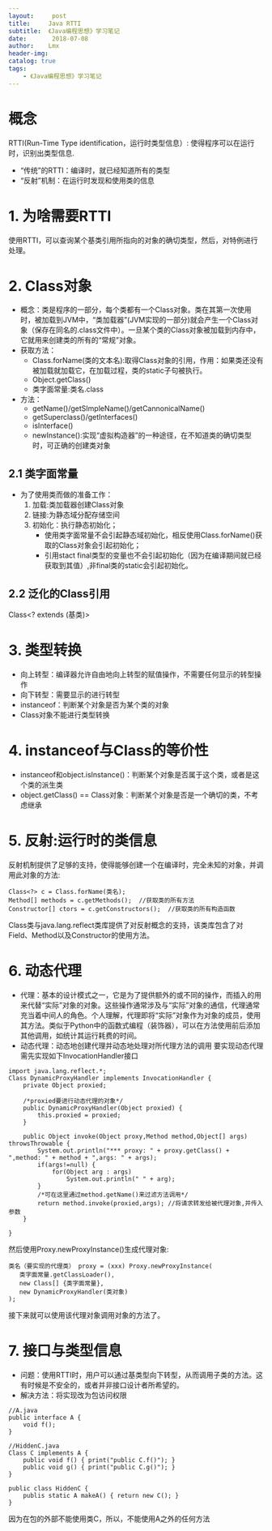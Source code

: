 ```yaml
---
layout:     post
title:     Java RTTI 
subtitle:  《Java编程思想》学习笔记 
date:       2018-07-08
author:    Lmx 
header-img: 
catalog: true
tags: 
    - 《Java编程思想》学习笔记 
---
```


# 概念
RTTI(Run-Time Type identification，运行时类型信息）: 使得程序可以在运行时，识别出类型信息.
- “传统”的RTTI：编译时，就已经知道所有的类型
- “反射”机制：在运行时发现和使用类的信息

# 1. 为啥需要RTTI
使用RTTI，可以查询某个基类引用所指向的对象的确切类型，然后，对特例进行处理。

# 2. Class对象
- 概念：类是程序的一部分，每个类都有一个Class对象。类在其第一次使用时，被加载到JVM中，“类加载器”(JVM实现的一部分)就会产生一个Class对象（保存在同名的.class文件中）。一旦某个类的Class对象被加载到内存中，它就用来创建类的所有的“常规”对象。
- 获取方法：
    - Class.forName(类的文本名):取得Class对象的引用，作用：如果类还没有被加载就加载它，在加载过程，类的static子句被执行。
    - Object.getClass()
    - 类字面常量:类名.class
- 方法：
    - getName()/getSImpleName()/getCannonicalName()
    - getSuperclass()/getInterfaces()
    - isInterface() 
    - newInstance():实现“虚拟构造器”的一种途径，在不知道类的确切类型时，可正确的创建类对象
## 2.1 类字面常量 
- 为了使用类而做的准备工作：
    1. 加载:类加载器创建Class对象
    2. 链接:为静态域分配存储空间
    3. 初始化：执行静态初始化；
        - 使用类字面常量不会引起静态域初始化，相反使用Class.forName()获取的Class对象会引起初始化；
        - 引用stact final类型的变量也不会引起初始化（因为在编译期间就已经获取到其值）,非final类的static会引起初始化。


## 2.2 泛化的Class引用
Class<? extends (基类)>

# 3. 类型转换
- 向上转型：编译器允许自由地向上转型的赋值操作，不需要任何显示的转型操作
- 向下转型：需要显示的进行转型
- instanceof：判断某个对象是否为某个类的对象
- Class对象不能进行类型转换

# 4. instanceof与Class的等价性
- instanceof和object.isInstance()：判断某个对象是否属于这个类，或者是这个类的派生类
- object.getClass() == Class对象：判断某个对象是否是一个确切的类，不考虑继承

# 5. 反射:运行时的类信息 
反射机制提供了足够的支持，使得能够创建一个在编译时，完全未知的对象，并调用此对象的方法:
```
Class<?> c = Class.forName(类名);
Method[] methods = c.getMethods();  //获取类的所有方法
Constructor[] ctors = c.getConstructors();  //获取类的所有构造函数
```
Class类与java.lang.reflect类库提供了对反射概念的支持，该类库包含了对Field、Method以及Constructor的使用方法。
# 6. 动态代理
- 代理：基本的设计模式之一，它是为了提供额外的或不同的操作，而插入的用来代替“实际”对象的对象。这些操作通常涉及与“实际”对象的通信，代理通常充当着中间人的角色。个人理解，代理即将“实际”对象作为对象的成员，使用其方法。类似于Python中的函数式编程（装饰器），可以在方法使用前后添加其他调用，如统计其运行耗费的时间。
- 动态代理：动态地创建代理并动态地处理对所代理方法的调用
   要实现动态代理需先实现如下InvocationHandler接口
```
import java.lang.reflect.*;
Class DynamicProxyHandler implements InvocationHandler {
    private Object proxied;

    /*proxied要进行动态代理的对象*/
    public DynamicProxyHandler(Object proxied) {
        this.proxied = proxied;
    }

    public Object invoke(Object proxy,Method method,Object[] args) throwsThrowable {
        System.out.println("*** proxy: " + proxy.getClass() + ",method: " + method + ",args: " + args);
        if(args!=null) {
            for(Object arg : args) 
                System.out.println(" " + arg);
        }
        /*可在这里通过method.getName()来过滤方法调用*/
        return method.invoke(proxied,args); //将请求转发给被代理对象,并传入参数
    }

}
```
 然后使用Proxy.newProxyInstance()生成代理对象:
 ```
 类名（要实现的代理类） proxy = (xxx) Proxy.newProxyInstance(
    类字面常量.getClassLoader(),
    new Class[] {类字面常量},
    new DynamicProxyHandler(类对象)  
 );
 ```
 接下来就可以使用该代理对象调用对象的方法了。

 # 7. 接口与类型信息
 - 问题：使用RTTI时，用户可以通过基类型向下转型，从而调用子类的方法。这有时候是不安全的，或者并非接口设计者所希望的。
 - 解决方法：将实现改为包访问权限
```
//A.java
public interface A {
    void f();
}
```
```
//HiddenC.java
Class C implements A {
    public void f() { print("public C.f()"); }
    public void g() { print("public C.g()"); }
}

public class HiddenC {
    publis static A makeA() { return new C(); }
}
```
因为在包的外部不能使用类C，所以，不能使用A之外的任何方法

